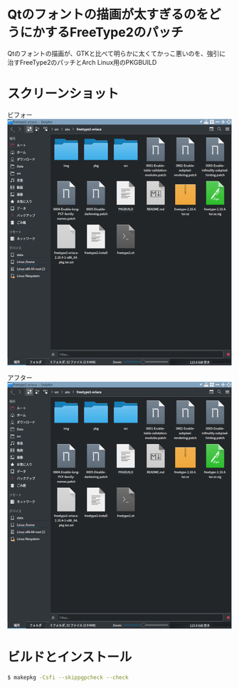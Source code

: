 # Qtのフォントの描画が太すぎるのをどうにかするFreeType2のパッチ
Qtのフォントの描画が、GTKと比べて明らかに太くてかっこ悪いのを、強引に治すFreeType2のパッチとArch Linux用のPKGBUILD

# スクリーンショット
ビフォー
![ビフォー](./img/before.png)

アフター
![アフター](./img/before.png)

# ビルドとインストール
``` bash
$ makepkg -Csfi --skippgpcheck --check
```
